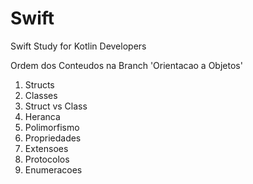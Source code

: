 # Swift
Swift Study for Kotlin Developers

Ordem dos Conteudos na Branch 'Orientacao a Objetos'
1. Structs
2. Classes
3. Struct vs Class
4. Heranca
5. Polimorfismo
6. Propriedades
7. Extensoes
8. Protocolos
9. Enumeracoes
